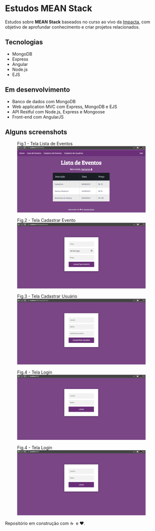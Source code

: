# Estudos MEAN Stack

Estudos sobre **MEAN Stack** baseados no curso ao vivo da [Impacta](https://impacta.com.br), com objetivo de aprofundar conhecimento e criar projetos relacionados.

## Tecnologias

- MongoDB
- Express
- Angular
- Node.js
- EJS

## Em desenvolvimento

- Banco de dados com MongoDB
- Web application MVC com Express, MongoDB e EJS
- API Restful com Node.js, Express e Mongoose
- Front-end com AngularJS

## Alguns screenshots

<figure>
<figcaption>Fig.1 - Tela Lista de Eventos</figcaption>
    <img src="https://github.com/samantafluture/mean-stack-studies/blob/main/05-mongodb/nodeEventos/public/images/tela-eventos-atual.png?raw=true">
</figure>

<figure>
    <figcaption>Fig.2 - Tela Cadastrar Evento</figcaption>
    <img src="https://github.com/samantafluture/mean-stack-studies/blob/main/05-mongodb/nodeEventos/public/images/tela-cadastra-evento.png?raw=true">
</figure>

<figure>
    <figcaption>Fig.3 - Tela Cadastrar Usuário</figcaption>
    <img src="https://github.com/samantafluture/mean-stack-studies/blob/main/05-mongodb/nodeEventos/public/images/tela-cadastra-usuario.png?raw=true">
</figure>

<figure>
    <figcaption>Fig.4 - Tela Login</figcaption>
    <img src="https://github.com/samantafluture/mean-stack-studies/blob/main/05-mongodb/nodeEventos/public/images/tela-login.png?raw=true">
</figure>

<figure>
    <figcaption>Fig.4 - Tela Login</figcaption>
    <img src="https://github.com/samantafluture/mean-stack-studies/blob/main/05-mongodb/nodeEventos/public/images/tela-login.png?raw=true">
</figure>

Repositório em construção com :coffee: &nbsp;e :heart:.
